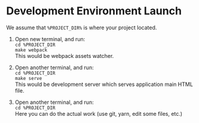Development Environment Launch
==============================

We assume that `%PROJECT_DIR%` is where your project located.

1. Open new terminal, and run:  
`cd %PROJECT_DIR`  
`make webpack`  
This would be webpack assets watcher.  

2. Open another terminal, and run:  
`cd %PROJECT_DIR`  
`make serve`  
This would be development server which serves application main HTML file.  

3. Open another terminal, and run:  
`cd %PROJECT_DIR`  
Here you can do the actual work (use git, yarn, edit some files, etc.)  
